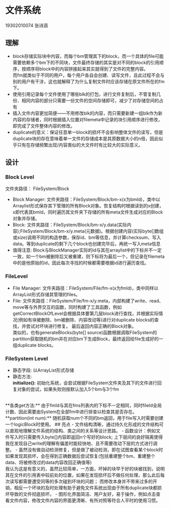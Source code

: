 # 文件系统 
19302010074 张诗涵
## 理解
- block存储实际块中内容，而每个bm管理其下的block，而一个具体的file可能需要依赖多个bm下的不同块，文件最终存储的其实是对不同的block的引用顺序，按顺序将block中的内容拼接起来其实就得到了文件的完整内容。
<br>而fm就类似于不同的用户，每个用户各自会创建、读写文件，且此过程不会与别的用户有干涉，这也就解释了为什么复制文件时应该存储在原文件所在的fm下。
- 使用引用记录每个文件使用了哪些blk的打包，进行文件复制后，不管复制几份、相同内容的部分只需要一份文件的空间存储即可，减少了对存储空间的占有
- 插入文件内容更加简便——不用修改blk的内容，而只需要新建一组blk作为新内容的存储者，同时根据插入位置对filemeta中记录的块引用顺序进行修改，即完成了文件整体内容的修改。
- duplicate的意义：保证任意单一block的损坏不会影响整体文件的读写，但是duplicate块的存在意味着单一文件的存储成本是其原数据大小的n倍，因此似乎只有在存储频繁出现/内容类似的大文件时有比较大的实际意义。
## 设计
### Block Level
文件夹路径： FileSystem/Block
- Block Manager: 文件夹路径：FileSystem/Block/bm-x(x为bmId)，类中以Arraylist形式保存其下管理的所有Block对象。恢复结构时根据读到的x创建，x即代表其bmId，同时遍历其文件夹下存储的所有meta文件生成对应的Block对象并存储。<br>
- Block: 文件夹路径：FileSystem/Block/bm-x/y.data(实际内容);FileSystem/Block/bm-x/y.meta(元数据)。根据创建内容(实际byte[]数组或size)调用不同的构造参数，保存id、bm等信息，并计算checksum、写入data。等到duplicate的剩下几个block也创建完毕后，再统一写入meta信息
- 值得注意: Block与BlockManager实际的id与其在arraylist中的下标并不一定一致，如一个bm被删除后又被重建，则下标将为最后一个，但记录在filemeta中的是他原始的id，因此每次寻找的时候都需要根据id进行遍历查找。
### FileLevel
- File Manager: 文件夹路径：FileSystem/File/fm-x(x为fmId)，类中同样以ArrayList形式存储其管理的files。
- File: 文件夹路径：FileSystem/File/fm-x/y.meta，内部构建了write、read、move等与外界交互的函数，同时构建了工具函数，例如getCorrectBlockOfLevel会根据具体要第几层block进行查找，并根据实际情况(例如有块被删除、bm被删除、内容改动等)进行对duplicate blocks的查找，并尝试对坏块进行修复。
最后返回内容正确的Block对象。<br>
类似的，也有generateBlocks(byte[] source)函数根据调取FileSystem的partition获取随机的bm并在对应bm下生成Block，最终返回给file生成好的一组duplicate blocks。
### FileSystem Level
- 静态字段: 以ArrayList形式存储
- 静态方法: <br>
**initialize():** 初始化系统，会尝试根据FileSystem文件夹及其下的文件进行回复对象的尝试，如果失败则按默认加入5个bm与3个fm
<br>
**各类get方法:** 由于fmId与其在fms列表内的下标不一定相同，同时fileId全局计数、因此需要由System在全部fm中进行排查以检查其是否存在。
<br>
**partition(int num):** 随机获取num个不同的bm返回，用于file写入时需要创建一个logicBlock时使用。
## 亮点
- 文件结构清晰，通过持久化形成的文件结构可以直观地理解文件系统的结构、类之间的关系等设计思路。
- 函数设计：例如文件写入时只需要传入byte[]内容即返回n个写好的block; 上下层间的良好隔离使得我在发现自己write的理解有偏差时能较快地、且不需要改动下层的方式进行调整。
- 虽然没有做自动检测修复，但是做了被动检测，即在试图查看某个block时如果发现其损坏，会在得到正确数据后尝试恢复(包括重建整个bm、重建整个data、将被修改过的data内容改回正确值等)<br>
我认为这是有意义的，虽然比较简单，一方面，坏掉的块早于好的块被找到，说明其在文件的引用表中较前处的位置，如果在发现损坏后不做任何处理，那么此后每次读写都需要遭受同等的多次碰到坏块的问题；
而修改本身并不带来过多的开销，相反一个坏块的及时处理有助于避免文件系统出现由于所有duplicate块都损坏导致的文件彻底损坏。
- 图形化界面简洁、用户友好，易于操作，例如点击查看文件内容，修改文件内容的界面更清晰、有所对照等符合人平时的使用习惯。


